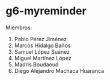 # g6-myreminder

Miembros:
1. Pablo Pérez Jiménez
2. Marcos Hidalgo Baños
3. Samuel López Suánez
4. Miguel Martínez López
5. Madris Boudaoud
6. Diego Alejandro Machaca Huaranca

